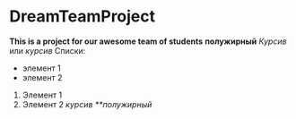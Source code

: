 # DreamTeamProject
**This is a project for our awesome team of students** __полужирный__
*Курсив* или _курсив_
Списки:
* элемент 1
* элемент 2
1. Элемент 1
2. Элемент 2
_курсив **полужирный_



